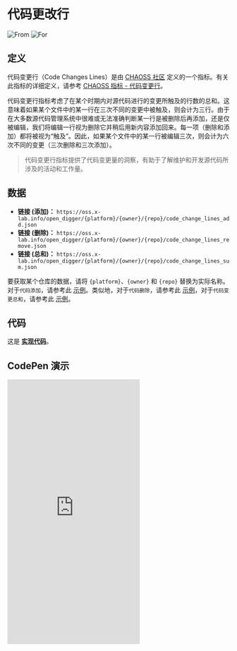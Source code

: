# 代码更改行

![From](https://img.shields.io/badge/来自-CHAOSS-blue) ![For](https://img.shields.io/badge/用于-仓库-blue)

## 定义

代码变更行（Code Changes Lines）是由 [CHAOSS 社区](https://chaoss.community) 定义的一个指标。有关此指标的详细定义，请参考 [CHAOSS 指标 - 代码变更行](https://chaoss.community/zh-CN/kb/metric-code-changes-lines/)。

代码变更行指标考虑了在某个时期内对源代码进行的变更所触及的行数的总和。这意味着如果某个文件中的某一行在三次不同的变更中被触及，则会计为三行。由于在大多数源代码管理系统中很难或无法准确判断某一行是被删除后再添加，还是仅被编辑，我们将编辑一行视为删除它并稍后用新内容添加回来。每一项（删除和添加）都将被视为“触及”。因此，如果某个文件中的某一行被编辑三次，则会计为六次不同的变更（三次删除和三次添加）。

> 代码变更行指标提供了代码变更量的洞察，有助于了解维护和开发源代码所涉及的活动和工作量。

## 数据

- **链接 (添加)：** `https://oss.x-lab.info/open_digger/{platform}/{owner}/{repo}/code_change_lines_add.json`
- **链接 (删除)：** `https://oss.x-lab.info/open_digger/{platform}/{owner}/{repo}/code_change_lines_remove.json`
- **链接 (总和)：** `https://oss.x-lab.info/open_digger/{platform}/{owner}/{repo}/code_change_lines_sum.json`

要获取某个仓库的数据，请将 `{platform}`、`{owner}` 和 `{repo}` 替换为实际名称。对于`代码添加`，请参考此 [示例](https://oss.x-lab.info/open_digger/github/X-lab2017/open-digger/code_change_lines_add.json)。类似地，对于`代码删除`，请参考此 [示例](https://oss.x-lab.info/open_digger/github/X-lab2017/open-digger/code_change_lines_remove.json)，对于`代码变更总和`，请参考此 [示例](https://oss.x-lab.info/open_digger/github/X-lab2017/open-digger/code_change_lines_sum.json)。

## 代码

这是 [**实现代码**](https://github.com/X-lab2017/open-digger/blob/master/src/metrics/chaoss.ts#L94)。

## CodePen 演示

<iframe height="600" scrolling="no" title="OpenDigger - [CHAOSS] Code Change Lines" src="https://codepen.io/frank-zsy/embed/dyjByKL?default-tab=js%2Cresult&editable=true" frameborder="no" loading="lazy" allowtransparency="true" allowfullscreen="true">
  See the Pen <a href="https://codepen.io/frank-zsy/pen/dyjByKL">
  OpenDigger - [CHAOSS] Code Change Lines</a> by Frank Zhao (<a href="https://codepen.io/frank-zsy">@frank-zsy</a>)
  on <a href="https://codepen.io">CodePen</a>.
</iframe>
